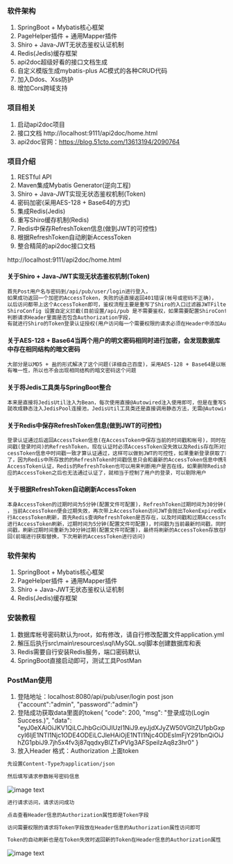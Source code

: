 ### 软件架构
1. SpringBoot + Mybatis核心框架
2. PageHelper插件 + 通用Mapper插件
3. Shiro + Java-JWT无状态鉴权认证机制
4. Redis(Jedis)缓存框架
5. api2doc超级好看的接口文档生成
6. 自定义模版生成mybatis-plus AC模式的各种CRUD代码
7. 加入Ddos、Xss防护
8. 增加Cors跨域支持
### 项目相关
1. 启动api2doc项目
2. 接口文档 http://localhost:9111/api2doc/home.html
3. api2doc官网：https://blog.51cto.com/13613194/2090764
### 项目介绍

1. RESTful API 
2. Maven集成Mybatis Generator(逆向工程)
3. Shiro + Java-JWT实现无状态鉴权机制(Token)
4. 密码加密(采用AES-128 + Base64的方式)
5. 集成Redis(Jedis)
6. 重写Shiro缓存机制(Redis)
7. Redis中保存RefreshToken信息(做到JWT的可控性)
8. 根据RefreshToken自动刷新AccessToken
9. 整合精简的api2doc接口文档

http://localhost:9111/api2doc/home.html

#### 关于Shiro + Java-JWT实现无状态鉴权机制(Token)
```txt
首先Post用户名与密码到/api/pub/user/login进行登入，
如果成功返回一个加密的AccessToken，失败的话直接返回401错误(帐号或密码不正确)，
以后访问都带上这个AccessToken即可，鉴权流程主要是重写了Shiro的入口过滤器JWTFilter(BasicHttpAuthenticationFilter)，
ShiroConfig 设置自定义拦截(目前设置/api/pub 是不需要鉴权，如果需要配置ShiroConfig)
判断请求Header里面是否包含Authorization字段，
有就进行Shiro的Token登录认证授权(用户访问每一个需要权限的请求必须在Header中添加Authorization字段存放AccessToken)，没有就以游客直接访问(有权限管控的话，以游客访问就会被拦截)
```

#### 关于AES-128 + Base64当两个用户的明文密码相同时进行加密，会发现数据库中存在相同结构的暗文密码
```txt
大部分是以MD5 + 盐的形式解决了这个问题(详细自己百度)，采用AES-128 + Base64是以帐号+密码的形式进行加密密码，因为帐号具
有唯一性，所以也不会出现相同结构的暗文密码这个问题
```

#### 关于将Jedis工具类与SpringBoot整合
```txt
本来是直接将JedisUtil注入为Bean，每次使用直接@Autowired注入使用即可，但是在重写Shiro的CustomCache无法注入JedisUtil，所以
就改成静态注入JedisPool连接池，JedisUtil工具类还是直接调用静态方法，无需@Autowired注入
```

#### 关于Redis中保存RefreshToken信息(做到JWT的可控性)
```txt
登录认证通过后返回AccessToken信息(在AccessToken中保存当前的时间戳和帐号)，同时在Redis中设置一条以帐号为Key，Value为当前时
间戳(登录时间)的RefreshToken，现在认证时必须AccessToken没失效以及Redis存在所对应的RefreshToken，且RefreshToken时间戳和Ac
cessToken信息中时间戳一致才算认证通过，这样可以做到JWT的可控性，如果重新登录获取了新的AccessToken，旧的AccessToken就认证不
了，因为Redis中所存放的的RefreshToken时间戳信息只会和最新的AccessToken信息中携带的时间戳一致，这样每个用户就只能使用最新的
AccessToken认证，Redis的RefreshToken也可以用来判断用户是否在线，如果删除Redis的某个RefreshToken，那这个RefreshToken所对
应的AccessToken之后也无法通过认证了，就相当于控制了用户的登录，可以剔除用户
```

#### 关于根据RefreshToken自动刷新AccessToken
```txt
本身AccessToken的过期时间为5分钟(配置文件可配置)，RefreshToken过期时间为30分钟(配置文件可配置)，当登录后时间过了5分钟之后
，当前AccessToken便会过期失效，再次带上AccessToken访问JWT会抛出TokenExpiredException异常说明Token过期，开始判断是否要进
行AccessToken刷新，首先Redis查询RefreshToken是否存在，以及时间戳和过期AccessToken所携带的时间戳是否一致，如果存在且一致就
进行AccessToken刷新，过期时间为5分钟(配置文件可配置)，时间戳为当前最新时间戳，同时也设置RefreshToken中的时间戳为当前最新时
间戳，刷新过期时间重新为30分钟过期(配置文件可配置)，最终将刷新的AccessToken存放在Response的Header中的Authorization字段返
回(前端进行获取替换，下次用新的AccessToken进行访问)
```

### 软件架构

1. SpringBoot + Mybatis核心框架
2. PageHelper插件 + 通用Mapper插件
3. Shiro + Java-JWT无状态鉴权认证机制
4. Redis(Jedis)缓存框架

### 安装教程

1. 数据库帐号密码默认为root，如有修改，请自行修改配置文件application.yml
2. 解压后执行src\main\resources\sql\MySQL.sql脚本创建数据库和表
3. Redis需要自行安装Redis服务，端口密码默认
4. SpringBoot直接启动即可，测试工具PostMan

### PostMan使用
1. 登陆地址：localhost:8080/api/pub/user/login   post    json   {"account":"admin", "password":"admin"}
2. 登陆成功获取data里面的token{
                      "code": 200,
                      "msg": "登录成功(Login Success.)",
                      "data": "eyJ0eXAiOiJKV1QiLCJhbGciOiJIUzI1NiJ9.eyJjdXJyZW50VGltZU1pbGxpcyI6IjE1NTI1Njc1ODE4ODEiLCJleHAiOjE1NTI1Njc4ODEsImFjY291bnQiOiJhZG1pbiJ9.7jh5x4fv3j87qqdxyBIZTxPVlg3AFSpeilzAq8z3hr0"
                  }
3. 放入Header  格式：Authorization  上面token

```txt
先设置Content-Type为application/json
```
```txt
然后填写请求参数帐号密码信息
```
![image text](https://img.mall.xc2018.com.cn/mall/upload/20190315/144459_27_c0tw.png)
```txt
进行请求访问，请求访问成功
```
```txt
点击查看Header信息的Authorization属性即是Token字段
```
```txt
访问需要权限的请求将Token字段放在Header信息的Authorization属性访问即可
```
```txt
Token的自动刷新也是在Token失效时返回新的Token在Header信息的Authorization属性
```
![image text](https://img.mall.xc2018.com.cn/mall/upload/20190315/144522_60_211b.png)

